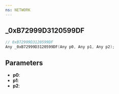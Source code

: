```yaml
---
ns: NETWORK
---
```

## _0xB72999D3120599DF

```c
// 0xB72999D3120599DF
Any _0xB72999D3120599DF(Any p0, Any p1, Any p2);
```

## Parameters
* **p0**:
* **p1**:
* **p2**:
